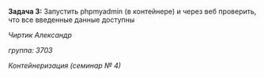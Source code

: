 **Задача 3:** 
Запустить phpmyadmin (в контейнере) и через веб проверить, что все введенные данные доступны

*Чиртик Александр* 

*группа: 3703*

*Контейнеризация (семинар № 4)*